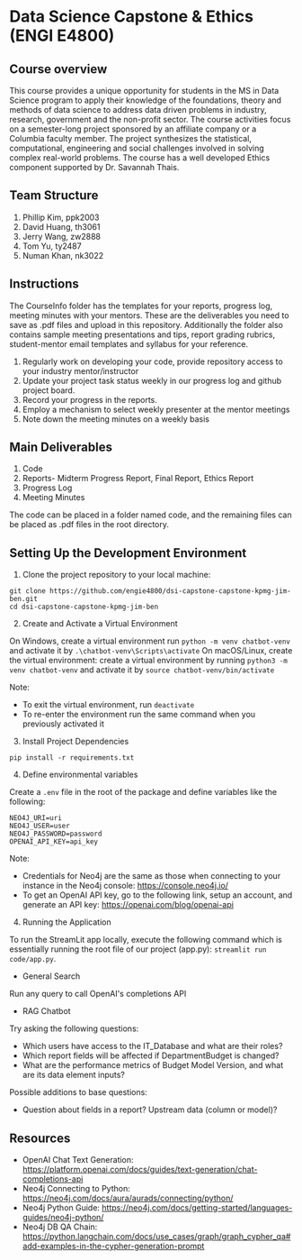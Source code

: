 # Data Science Capstone & Ethics (ENGI E4800)

## Course overview

This course provides a unique opportunity for students in the MS in Data Science program to apply their knowledge of the foundations, theory and methods of data science to address data driven problems in industry, research, government and the non-profit sector. The course activities focus on a semester-long project sponsored by an affiliate company or a Columbia faculty member. The project synthesizes the statistical, computational, engineering and social challenges involved in solving complex real-world problems. The course has a well developed Ethics component supported by Dr. Savannah Thais. 

## Team Structure

1. Phillip Kim, ppk2003
2. David Huang, th3061
3. Jerry Wang, zw2888
4. Tom Yu, ty2487
5. Numan Khan, nk3022
  

## Instructions

The CourseInfo folder has the templates for your  reports, progress log, meeting minutes with your mentors. These are the deliverables you need to save as .pdf files and upload in this repository. Additionally the folder also contains sample meeting presentations and tips, report grading rubrics, student-mentor email templates and syllabus for your reference.

1. Regularly work on developing your code, provide repository access to your industry mentor/instructor
2. Update your project task status weekly in our progress log and github project board.
3. Record your progress in the reports.
4. Employ a mechanism to select weekly presenter at the mentor meetings 
5. Note down the meeting minutes on a weekly basis

## Main Deliverables

1. Code
2. Reports- Midterm Progress Report, Final Report, Ethics Report
3. Progress Log
4. Meeting Minutes

The code can be placed in a folder named code, and the remaining files can be placed as .pdf files in the root directory.

## Setting Up the Development Environment

1. Clone the project repository to your local machine:

```
git clone https://github.com/engie4800/dsi-capstone-capstone-kpmg-jim-ben.git
cd dsi-capstone-capstone-kpmg-jim-ben
```

2. Create and Activate a Virtual Environment

On Windows, create a virtual environment run `python -m venv chatbot-venv` and activate it by `.\chatbot-venv\Scripts\activate`
On macOS/Linux, create the virtual environment: create a virtual environment by running `python3 -m venv chatbot-venv` and activate it by `source chatbot-venv/bin/activate`

Note:
- To exit the virtual environment, run `deactivate`
- To re-enter the environment run the same command when you previously activated it

3. Install Project Dependencies

```
pip install -r requirements.txt
```

4. Define environmental variables

Create a `.env` file in the root of the package and define variables like the following:

```
NEO4J_URI=uri
NEO4J_USER=user
NEO4J_PASSWORD=password
OPENAI_API_KEY=api_key
```

Note:
- Credentials for Neo4j are the same as those when connecting to your instance in the Neo4j console: https://console.neo4j.io/
- To get an OpenAI API key, go to the following link, setup an account, and generate an API key: https://openai.com/blog/openai-api

4. Running the Application

To run the StreamLit app locally, execute the following command which is essentially running the root file of our project (app.py): `streamlit run code/app.py`.

- General Search

Run any query to call OpenAI's completions API

- RAG Chatbot

Try asking the following questions:
- Which users have access to the IT_Database and what are their roles?
- Which report fields will be affected if DepartmentBudget is changed?
- What are the performance metrics of Budget Model Version, and what are its data element inputs?

Possible additions to base questions:
- Question about fields in a report? Upstream data (column or model)?

## Resources

- OpenAI Chat Text Generation: https://platform.openai.com/docs/guides/text-generation/chat-completions-api
- Neo4j Connecting to Python: https://neo4j.com/docs/aura/aurads/connecting/python/
- Neo4j Python Guide: https://neo4j.com/docs/getting-started/languages-guides/neo4j-python/
- Neo4j DB QA Chain: https://python.langchain.com/docs/use_cases/graph/graph_cypher_qa#add-examples-in-the-cypher-generation-prompt
